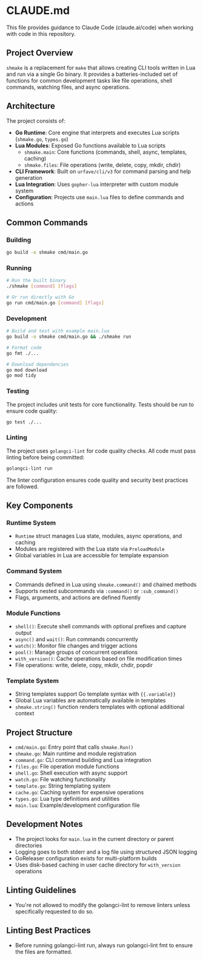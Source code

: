 # CLAUDE.md

This file provides guidance to Claude Code (claude.ai/code) when working with code in this repository.

## Project Overview

`shmake` is a replacement for `make` that allows creating CLI tools written in Lua and run via a single Go binary. It
provides a batteries-included set of functions for common development tasks like file operations, shell commands,
watching files, and async operations.

## Architecture

The project consists of:

- **Go Runtime**: Core engine that interprets and executes Lua scripts (`shmake.go`, `types.go`)
- **Lua Modules**: Exposed Go functions available to Lua scripts
    - `shmake.main`: Core functions (commands, shell, async, templates, caching)
    - `shmake.files`: File operations (write, delete, copy, mkdir, chdir)
- **CLI Framework**: Built on `urfave/cli/v3` for command parsing and help generation
- **Lua Integration**: Uses `gopher-lua` interpreter with custom module system
- **Configuration**: Projects use `main.lua` files to define commands and actions

## Common Commands

### Building

```bash
go build -o shmake cmd/main.go
```

### Running

```bash
# Run the built binary
./shmake [command] [flags]

# Or run directly with Go
go run cmd/main.go [command] [flags]
```

### Development

```bash
# Build and test with example main.lua
go build -o shmake cmd/main.go && ./shmake run

# Format code
go fmt ./...

# Download dependencies
go mod download
go mod tidy
```

### Testing

The project includes unit tests for core functionality. Tests should be run to ensure code quality:

```bash
go test ./...
```

### Linting

The project uses `golangci-lint` for code quality checks. All code must pass linting before being committed:

```bash
golangci-lint run
```

The linter configuration ensures code quality and security best practices are followed.

## Key Components

### Runtime System

- `Runtime` struct manages Lua state, modules, async operations, and caching
- Modules are registered with the Lua state via `PreloadModule`
- Global variables in Lua are accessible for template expansion

### Command System

- Commands defined in Lua using `shmake.command()` and chained methods
- Supports nested subcommands via `:command()` or `:sub_command()`
- Flags, arguments, and actions are defined fluently

### Module Functions

- `shell()`: Execute shell commands with optional prefixes and capture output
- `async()` and `wait()`: Run commands concurrently
- `watch()`: Monitor file changes and trigger actions
- `pool()`: Manage groups of concurrent operations
- `with_version()`: Cache operations based on file modification times
- File operations: write, delete, copy, mkdir, chdir, popdir

### Template System

- String templates support Go template syntax with `{{.variable}}`
- Global Lua variables are automatically available in templates
- `shmake.string()` function renders templates with optional additional context

## Project Structure

- `cmd/main.go`: Entry point that calls `shmake.Run()`
- `shmake.go`: Main runtime and module registration
- `command.go`: CLI command building and Lua integration
- `files.go`: File operation module functions
- `shell.go`: Shell execution with async support
- `watch.go`: File watching functionality
- `template.go`: String templating system
- `cache.go`: Caching system for expensive operations
- `types.go`: Lua type definitions and utilities
- `main.lua`: Example/development configuration file

## Development Notes

- The project looks for `main.lua` in the current directory or parent directories
- Logging goes to both stderr and a log file using structured JSON logging
- GoReleaser configuration exists for multi-platform builds
- Uses disk-based caching in user cache directory for `with_version` operations

## Linting Guidelines

- You're not allowed to modify the golangci-lint to remove linters unless specifically requested to do so.

## Linting Best Practices

- Before running golangci-lint run, always run golangci-lint fmt to ensure the files are formatted.